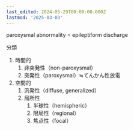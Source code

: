 ```yaml
---
last_edited: 2024-05-29T00:00:00.000Z
lastmod: '2025-03-03'
---
```





paroxysmal abnormality = epileptiform discharge

  

分類

1. 時間的
    1. 非突発性（non-paroxysmal）
    2. 突発性（paroxysmal）≒てんかん性放電
2. 空間的
    1. 汎発性（diffuse, generalized）
    2. 局所性
        1. 半球性（hemispheric）
        2. 限局性（regional）
        3. 焦点性（focal）
